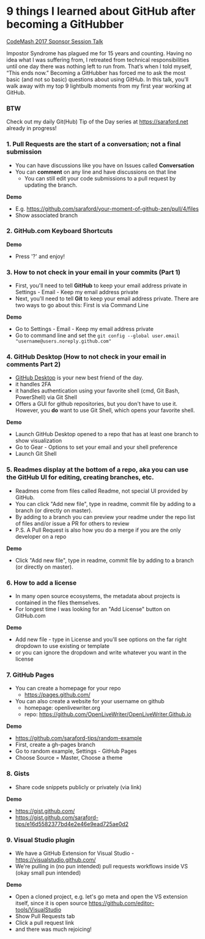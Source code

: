 # 9 things I learned about GitHub after becoming a GitHubber

[CodeMash 2017 Sponsor Session Talk](http://www.codemash.org/session/9-things-i-learned-about-github-after-becoming-a-githubber/)

Impostor Syndrome has plagued me for 15 years and counting. Having no idea what I was suffering from, I retreated from technical responsibilities until one day there was nothing left to run from. That’s when I told myself, “This ends now.” Becoming a GitHubber has forced me to ask the most basic (and not so basic) questions about using GitHub. In this talk, you’ll walk away with my top 9 lightbulb moments from my first year working at GitHub.

### BTW

Check out my daily Git(Hub) Tip of the Day series at https://saraford.net already in progress!

### 1. Pull Requests are the **start** of a conversation; not a final submission
  - You can have discussions like you have on Issues called **Conversation**
  - You can **comment** on any line and have discussions on that line
	- You can still edit your code submissions to a pull request by updating the branch.

**Demo**  
  - E.g. https://github.com/saraford/your-moment-of-github-zen/pull/4/files
  - Show associated branch 
	
### 2. GitHub.com Keyboard Shortcuts
	
**Demo**
  - Press '?' and enjoy!

### 3. How to not check in your email in your commits (Part 1)

  - First, you'll need to tell **GitHub** to keep your email address private in Settings - Email - Keep my email address private
  - Next, you'll need to tell **Git** to keep your email address private. There are two ways to go about this: First is via Command Line

**Demo**
  - Go to Settings - Email - Keep my email address private
  - Go to command line and set the `git config --global user.email "username@users.noreply.github.com"`

### 4. GitHub Desktop (How to not check in your email in comments Part 2)

  - [GitHub Desktop](https://desktop.github.com/) is your new best friend of the day.
  - it handles 2FA
  - it handles authentication using your favorite shell (cmd, Git Bash, PowerShell) via Git Shell
  - Offers a GUI for github repositories, but you don't have to use it. However, you **do** want to use Git Shell, which opens your favorite shell.
  
**Demo**
  - Launch GitHub Desktop opened to a repo that has at least one branch to show visualization
  - Go to Gear - Options to set your email and your shell preference
  - Launch Git Shell

### 5. Readmes display at the bottom of a repo, aka you can use the GitHub UI for editing, creating branches, etc.

  - Readmes come from files called Readme, not special UI provided by GitHub. 
  - You can click "Add new file", type in readme, commit file by adding to a branch (or directly on master). 
  - By adding to a branch you can preview your readme under the repo list of files and/or issue a PR for others to review 
  - P.S. A Pull Request is also how you do a merge if you are the only developer on a repo

**Demo**
  - Click "Add new file", type in readme, commit file by adding to a branch (or directly on master). 

### 6. How to add a license

 - In many open source ecosystems, the metadata about projects is contained in the files themselves.
 - For longest time I was looking for an "Add License" button on GitHub.com

**Demo**
  - Add new file - type in License and you'll see options on the far right dropdown to use existing or template
  - or you can ignore the dropdown and write whatever you want in the license
  
### 7. GitHub Pages 

 - You can create a homepage for your repo
   - https://pages.github.com/
 - You can also create a website for your username on github
   - homepage: openlivewriter.org
   - repo: https://github.com/OpenLiveWriter/OpenLiveWriter.Github.io
	
**Demo**
 - https://github.com/saraford-tips/random-example
 - First, create a gh-pages branch
 - Go to random example, Settings - GitHub Pages
 - Choose Source = Master, Choose a theme

### 8. Gists

 - Share code snippets publicly or privately (via link)

**Demo**
 - https://gist.github.com/
 - https://gist.github.com/saraford-tips/e16d5582377bd4e2e46e9ead725ae0d2
 
### 9. Visual Studio plugin
  
 - We have a GitHub Extension for Visual Studio - https://visualstudio.github.com/
 - We're pulling in (no pun intended) pull requests workflows inside VS (okay small pun intended)
 
**Demo**
 - Open a cloned project, e.g. let's go meta and open the VS extension itself, since it is open source https://github.com/editor-tools/VisualStudio
 - Show Pull Requests tab
 - Click a pull request link
 - and there was much rejoicing!
 
